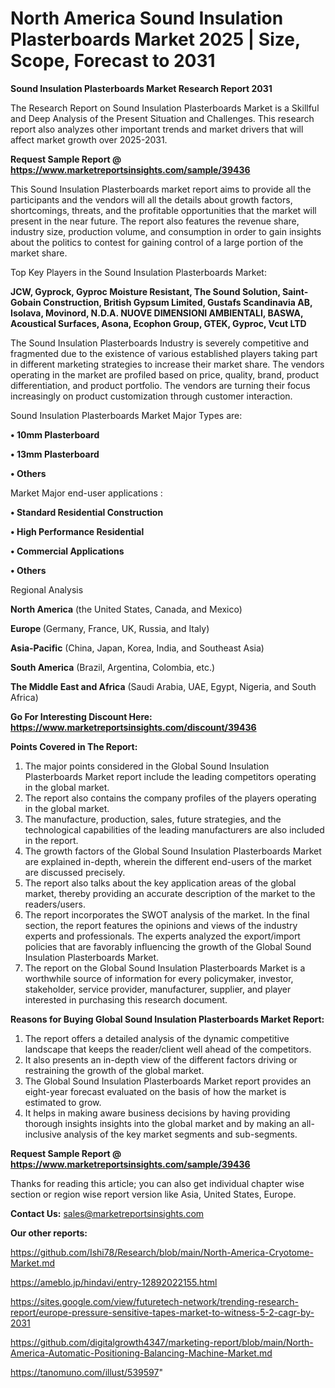 # North America Sound Insulation Plasterboards Market 2025 | Size, Scope, Forecast to 2031

<strong>Sound Insulation Plasterboards Market Research Report 2031</strong>

The Research Report on Sound Insulation Plasterboards Market is a Skillful and Deep Analysis of the Present Situation and Challenges. This research report also analyzes other important trends and market drivers that will affect market growth over 2025-2031.

<strong>Request Sample Report @ <a href=https://www.marketreportsinsights.com/sample/39436>https://www.marketreportsinsights.com/sample/39436</a></strong>

This Sound Insulation Plasterboards market report aims to provide all the participants and the vendors will all the details about growth factors, shortcomings, threats, and the profitable opportunities that the market will present in the near future. The report also features the revenue share, industry size, production volume, and consumption in order to gain insights about the politics to contest for gaining control of a large portion of the market share.

Top Key Players in the Sound Insulation Plasterboards Market:

<strong>JCW, Gyprock, Gyproc Moisture Resistant, The Sound Solution, Saint-Gobain Construction, British Gypsum Limited, Gustafs Scandinavia AB, Isolava, Movinord, N.D.A. NUOVE DIMENSIONI AMBIENTALI, BASWA, Acoustical Surfaces, Asona, Ecophon Group, GTEK, Gyproc, Vcut LTD</strong>

The Sound Insulation Plasterboards Industry is severely competitive and fragmented due to the existence of various established players taking part in different marketing strategies to increase their market share. The vendors operating in the market are profiled based on price, quality, brand, product differentiation, and product portfolio. The vendors are turning their focus increasingly on product customization through customer interaction.

Sound Insulation Plasterboards Market Major Types are:

<strong>•  10mm Plasterboard

•  13mm Plasterboard

•  Others</strong>

Market Major end-user applications :

<strong>•  Standard Residential Construction

•  High Performance Residential

•  Commercial Applications

•  Others</strong>

Regional Analysis

</u><strong><b>North America</b></strong> (the United States, Canada, and Mexico)

<strong><b>Europe </b></strong>(Germany, France, UK, Russia, and Italy)

<strong><b>Asia-Pacific</b></strong> (China, Japan, Korea, India, and Southeast Asia)

<strong><b>South America</b></strong> (Brazil, Argentina, Colombia, etc.)

<strong><b>The Middle East and Africa</b></strong> (Saudi Arabia, UAE, Egypt, Nigeria, and South Africa)

<strong>Go For Interesting Discount Here: <a href=https://www.marketreportsinsights.com/discount/39436>https://www.marketreportsinsights.com/discount/39436</a></strong>

<strong>Points Covered in The Report:</strong>
<ol>
  <li>The major points considered in the Global Sound Insulation Plasterboards Market report include the leading competitors operating in the global market.</li>
  <li>The report also contains the company profiles of the players operating in the global market.</li>
  <li>The manufacture, production, sales, future strategies, and the technological capabilities of the leading manufacturers are also included in the report.</li>
  <li>The growth factors of the Global Sound Insulation Plasterboards Market are explained in-depth, wherein the different end-users of the market are discussed precisely.</li>
  <li>The report also talks about the key application areas of the global market, thereby providing an accurate description of the market to the readers/users.</li>
  <li>The report incorporates the SWOT analysis of the market. In the final section, the report features the opinions and views of the industry experts and professionals. The experts analyzed the export/import policies that are favorably influencing the growth of the Global Sound Insulation Plasterboards Market.</li>
  <li>The report on the Global Sound Insulation Plasterboards Market is a worthwhile source of information for every policymaker, investor, stakeholder, service provider, manufacturer, supplier, and player interested in purchasing this research document.</li>
</ol>
<strong>Reasons for Buying Global Sound Insulation Plasterboards Market Report:</strong>

<ol>
  <li>The report offers a detailed analysis of the dynamic competitive landscape that keeps the reader/client well ahead of the competitors.</li>
  <li>It also presents an in-depth view of the different factors driving or restraining the growth of the global market.</li>
  <li>The Global Sound Insulation Plasterboards Market report provides an eight-year forecast evaluated on the basis of how the market is estimated to grow.</li>
  <li>It helps in making aware business decisions by having providing thorough insights insights into the global market and by making an all-inclusive analysis of the key market segments and sub-segments.</li>
</ol>
<strong>Request Sample Report @ <a href=https://www.marketreportsinsights.com/sample/39436>https://www.marketreportsinsights.com/sample/39436</a></strong>


Thanks for reading this article; you can also get individual chapter wise section or region wise report version like Asia, United States, Europe.

<strong>Contact Us:</strong>
sales@marketreportsinsights.com

<strong>Our other reports:</strong>

<a href=https://github.com/Ishi78/Research/blob/main/North-America-Cryotome-Market.md>https://github.com/Ishi78/Research/blob/main/North-America-Cryotome-Market.md</a>

<a href=https://ameblo.jp/hindavi/entry-12892022155.html>https://ameblo.jp/hindavi/entry-12892022155.html</a>

<a href=https://sites.google.com/view/futuretech-network/trending-research-report/europe-pressure-sensitive-tapes-market-to-witness-5-2-cagr-by-2031>https://sites.google.com/view/futuretech-network/trending-research-report/europe-pressure-sensitive-tapes-market-to-witness-5-2-cagr-by-2031</a>

<a href=https://github.com/digitalgrowth4347/marketing-report/blob/main/North-America-Automatic-Positioning-Balancing-Machine-Market.md>https://github.com/digitalgrowth4347/marketing-report/blob/main/North-America-Automatic-Positioning-Balancing-Machine-Market.md</a>

<a href=https://tanomuno.com/illust/539597>https://tanomuno.com/illust/539597</a>"
